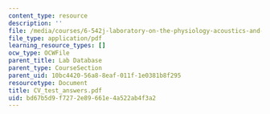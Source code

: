 ```yaml
---
content_type: resource
description: ''
file: /media/courses/6-542j-laboratory-on-the-physiology-acoustics-and-perception-of-speech-fall-2005/bd67b5d9f7272e89661e4a522ab4f3a2_CV_test_answers.pdf
file_type: application/pdf
learning_resource_types: []
ocw_type: OCWFile
parent_title: Lab Database
parent_type: CourseSection
parent_uid: 10bc4420-56a8-8eaf-011f-1e0381b8f295
resourcetype: Document
title: CV_test_answers.pdf
uid: bd67b5d9-f727-2e89-661e-4a522ab4f3a2
---
```

